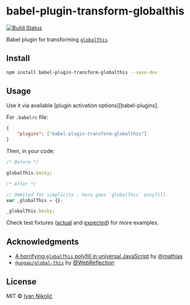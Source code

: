 # babel-plugin-transform-globalthis

[![Build Status][ci-img]][ci]

Babel plugin for transforming
[`globalThis`](https://developer.mozilla.org/en-US/docs/Web/JavaScript/Reference/Global_Objects/globalThis).

## Install

```sh
npm install babel-plugin-transform-globalthis --save-dev
```

## Usage

Use it via available [plugin activation options][babel-plugins].

For `.babelrc` file:

```json
{
	"plugins": ["babel-plugin-transform-globalthis"]
}
```

Then, in your code:

```js
/* Before */

globalThis.becky;

/* After */

// Ommited for simplicity - here goes `globalThis` ponyfill
var _globalThis = {};

_globalThis.becky;
```

Check test fixtures ([actual](test/fixtures/all.js) and
[expected](test/fixtures/all.expected.js)) for more examples.

## Acknowledgments

-   [A horrifying `globalThis` polyfill in universal JavaScript](https://mathiasbynens.be/notes/globalthis)
    by [@mathias](https://twitter.com/mathias)
-   [`@ungap/global-this`](https://github.com/ungap/global-this) by
    [@WebReflection](https://twitter.com/WebReflection)

## License

MIT © [Ivan Nikolić](http://ivannikolic.com)

<!-- prettier-ignore-start -->

[ci]: https://travis-ci.com/niksy/babel-plugin-transform-globalthis
[ci-img]: https://travis-ci.com/niksy/babel-plugin-transform-globalthis.svg?branch=master

<!-- prettier-ignore-end -->
